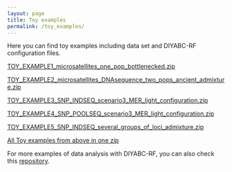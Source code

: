 ```yaml
---
layout: page
title: Toy examples
permalink: /toy_examples/
---
```


Here you can find toy examples including data set and DIYABC-RF configuration files.

[TOY_EXAMPLE1_microsatellites_one_pop_bottlenecked.zip](toy_examples/TOY_EXAMPLE1_microsatellites_one_pop_bottlenecked.zip)

[TOY_EXAMPLE2_microsatellites_DNAsequence_two_pops_ancient_admixture.zip](toy_examples/TOY_EXAMPLE2_microsatellites_DNAsequence_two_pops_ancient_admixture.zip)

[TOY_EXAMPLE3_SNP_INDSEQ_scenario3_MER_light_configuration.zip](toy_examples/TOY_EXAMPLE3_SNP_INDSEQ_scenario3_MER_light_configuration.zip)

[TOY_EXAMPLE4_SNP_POOLSEQ_scenario3_MER_light_configuration.zip](toy_examples/TOY_EXAMPLE4_SNP_POOLSEQ_scenario3_MER_light_configuration.zip)

[TOY_EXAMPLE5_SNP_INDSEQ_several_groups_of_loci_admixture.zip](toy_examples/TOY_EXAMPLE5_SNP_INDSEQ_several_groups_of_loci_admixture.zip)

[All Toy examples from above in one zip](toy_examples/TOY_EXAMPLES_DIYABC_RANDOM_FOREST.zip)

For more examples of data analysis with DIYABC-RF, you can also check this [repository](https://github.com/diyabc/MER_publication_materials).